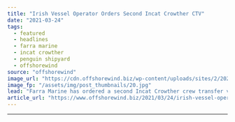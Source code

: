 ```yaml
---
title: "Irish Vessel Operator Orders Second Incat Crowther CTV"
date: "2021-03-24"
tags: 
  - featured
  - headlines
  - farra marine
  - incat crowther
  - penguin shipyard
  - offshorewind
source: "offshorewind"
image_url: "https://cdn.offshorewind.biz/wp-content/uploads/sites/2/2021/03/24092003/Incat-Crowther-Windflex-27-CTV_-c-Incat-Crowther.jpg"
image_fp: "/assets/img/post_thumbnails/20.jpg"
lead: "Farra Marine has ordered a second Incat Crowther crew transfer vessel (CTV) from Penguin"
article_url: "https://www.offshorewind.biz/2021/03/24/irish-vessel-operator-orders-second-incat-crowther-ctv/"
---
```


---
